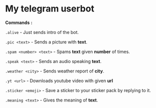 # My telegram userbot

**Commands** **:**

`.alive` - Just sends intro of the bot. 

`.pic <text>` - Sends a picture with **text**.

`.spam <number> <text>` - Spams **text** given **number** of times.

`.speak <text>` - Sends an audio speaking **text**.

`.weather <city>` - Sends weather report of **city**.

`.yt <url>` - Downloads youtube video with given **url**

`.sticker <emoji>` - Save a sticker to your sticker pack by replying to it.

`.meaning <text>` - Gives the meaning of **text**.